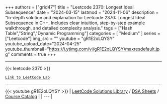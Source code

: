 
+++
authors = ["grid47"]
title = "Leetcode 2370: Longest Ideal Subsequence"
date = "2024-03-15"
lastmod = "2024-11-06"
description = "In-depth solution and explanation for Leetcode 2370: Longest Ideal Subsequence in C++. Includes clear intuition, step-by-step example walkthrough, and detailed complexity analysis."
tags = ["Hash Table","String","Dynamic Programming"]
categories = [
    "Medium"
]
series = ["Leetcode"]
img_src = ""
youtube = "gR1E2oLQYSY"
youtube_upload_date="2024-04-25"
youtube_thumbnail="https://i.ytimg.com/vi/gR1E2oLQYSY/maxresdefault.jpg"
comments = true
+++



---
{{< leetcode 2370 >}}

[`Link to LeetCode Lab`](https://leetcode.com/problems/longest-ideal-subsequence/description/)

---
{{< youtube gR1E2oLQYSY >}}
| [LeetCode Solutions Library](https://grid47.xyz/leetcode/) / [DSA Sheets](https://grid47.xyz/sheets/) / [Course Catalog](https://grid47.xyz/courses/) |
| --- |
